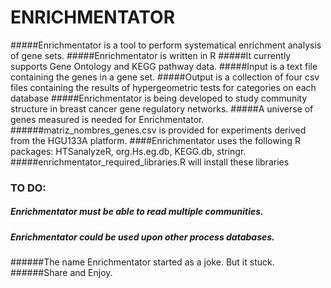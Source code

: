 # ENRICHMENTATOR

#####Enrichmentator is a tool to perform systematical enrichment analysis of gene sets.
#####Enrichmentator is written in R 
#####It currently supports Gene Ontology and KEGG pathway data.
#####Input is a text file containing the genes in a gene set. 
#####Output is a collection of four csv files containing the results of hypergeometric tests for categories on each database
#####Enrichmentator is being developed to study community structure in breast cancer gene regulatory networks. 
#####A universe of genes measured is needed for Enrichmentator.  
######matriz_nombres_genes.csv is provided for experiments derived from the HGU133A platform.
####Enrichmentator uses the following R packages: HTSanalyzeR, org.Hs.eg.db, KEGG.db, stringr.
#####enrichmentator_required_libraries.R will install these libraries

### TO DO:

##### Enrichmentator must be able to read multiple communities. 
##### Enrichmentator could be used upon other process databases. 

######The name Enrichmentator started as a joke. But it stuck. 
######Share and Enjoy. 
